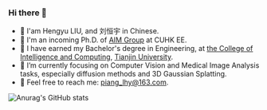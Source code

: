 ### Hi there 👋

  - 👋 I'am Hengyu LIU, and 刘恒宇 in Chinese.
  - 💼 I'm an incoming Ph.D. of [AIM Group](https://www.ee.cuhk.edu.hk/~yxyuan/index.htm) at CUHK EE.
  - 🏫 I have earned my Bachelor's degree in Engineering, at [the College of Intelligence and Computing](https://cic.tju.edu.cn/), [Tianjin University](https://www.tju.edu.cn/).
  - 🌱 I’m currently focusing on Computer Vision and Medical Image Analysis tasks, especially diffusion methods and 3D Gaussian Splatting.
  - 📮 Feel free to reach me: piang_lhy@163.com.

![Anurag's GitHub stats](https://github-readme-stats.vercel.app/api?username=LiuHengyu321&count_private=true&show_icons=true) 
